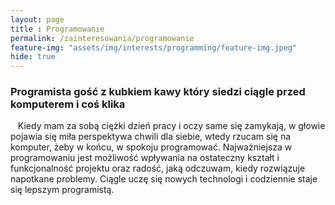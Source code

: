 ```yaml
--- 
layout: page 
title : Programowanie 
permalink: /zainteresowania/programowanie
feature-img: "assets/img/interests/programming/feature-img.jpeg"
hide: true
---
```


<h3 class="text-success">
Programista gość z kubkiem kawy który siedzi ciągle przed komputerem i coś klika
</h3>


&nbsp;&nbsp;&nbsp;Kiedy mam za sobą ciężki dzień pracy i oczy same się zamykają, w głowie pojawia się miła perspektywa chwili dla siebie, wtedy rzucam się na komputer, żeby w końcu, w spokoju programować. Najważniejsza w programowaniu jest możliwość wpływania na ostateczny kształt i funkcjonalność projektu oraz radość, jaką odczuwam, kiedy rozwiązuje napotkane problemy. Ciągle uczę się nowych technologi i codziennie staje się lepszym programistą.
